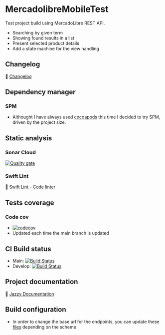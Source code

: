 # MercadolibreMobileTest

Test project build using MercadoLibre REST API.
* Searching by given term
* Showing found results in a list
* Present selected product details
* Add a state machine for the view handling

## Changelog ##

:scroll: [Changelog](https://github.com/ingjohnguerrero/MercadolibreMobileTest/blob/main/CHANGELOG.md)

## Dependency manager ##

### SPM ###

* Althought I have always used [cocoapods](https://cocoapods.org) this time I decided to try SPM, driven by the project size.

## Static analysis ##

### Sonar Cloud ###
[![Quality gate](https://sonarcloud.io/api/project_badges/quality_gate?project=ingjohnguerrero_MercadolibreMobileTest)](https://sonarcloud.io/dashboard?id=ingjohnguerrero_MercadolibreMobileTest)

### Swift Lint ###
:page_facing_up: [Swift Lint - Code linter](https://github.com/realm/SwiftLint)

## Tests coverage ###

### Code cov ###
- [![codecov](https://codecov.io/gh/ingjohnguerrero/MercadolibreMobileTest/branch/main/graph/badge.svg?token=tr3x4sKNOo)](https://codecov.io/gh/ingjohnguerrero/MercadolibreMobileTest)
- Updated each time the main branch is updated

## CI Build status ##

- Main: [![Build Status](https://app.bitrise.io/app/74b43ad5976193aa/status.svg?token=f5xLEzwfgMYzFwLmYFQUgg&branch=main)](https://app.bitrise.io/app/74b43ad5976193aa)
- Develop: [![Build Status](https://app.bitrise.io/app/74b43ad5976193aa/status.svg?token=f5xLEzwfgMYzFwLmYFQUgg&branch=develop)](https://app.bitrise.io/app/74b43ad5976193aa)

## Project documentation ##

:bookmark_tabs: [Jazzy Documentation](https://ingjohnguerrero.github.io/MercadolibreMobileTest)

## Build configuration ##

* In order to change the base url for the endpoints, you can update these [files](https://github.com/ingjohnguerrero/MercadolibreMobileTest/tree/feature/main/MercadoLibre/SupportFiles/BuildConfigurations) depending on the scheme